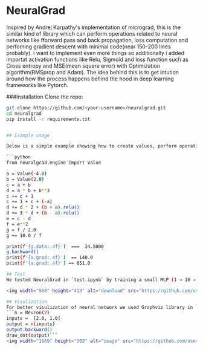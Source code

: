 # NeuralGrad
Inspired by Andrej Karpathy's implementation of micrograd, this is the similar kind of library which can perform operations related to neural networks like fforward pass and back propagation, loss computation and perfoming gradient descent with minimal code(near 150-200 lines probably). i want to implement even more things so additionally i added importat activation functions like Relu, Sigmoid and loss function such as Cross entropy and MSE(mean squere error) with Optimization algorithm(RMSprop and Adam). The idea behind this is to get intution around how the process happens behind the hood in deep learning frameworks like Pytorch. 

###Installation 
Clone the repo:

```bash
git clone https://github.com/<your-username>/neuralgrad.git
cd neuralgrad
pip install -r requirements.txt


## Example usage

Below is a simple example showing how to create values, perform operations, and compute gradients:

```python
from neuralgrad.engine import Value

a = Value(-4.0)
b = Value(2.0)
c = a + b
d = a * b + b**3
c += c + 1
c += 1 + c + (-a)
d += d * 2 + (b + a).relu()
d += 3 * d + (b - a).relu()
e = c - d
f = e**2
g = f / 2.0
g += 10.0 / f

print(f'{g.data:.4f}')  ===  24.5000
g.backward()
print(f'{a.grad:.4f}')  == 140.0
print(f'{a.grad:.4f}') == 651.0

## Test
We tested NeuralGrad in `test.ipynb` by training a small MLP (1 → 10 → 1) on a toy regression task: fitting the function y = sin(x) for x ∈ [-2, 2]. Using our custom autograd engine, MSE loss, and the RMSprop optimizer, the network successfully learned to approximate the sine curve from scratch. The loss steadily decreased, and visualization showed the model’s predictions bending smoothly into the true sine wave — a clean sanity check that gradients, backpropagation, and optimization are working correctly.

<img width="568" height="413" alt="download" src="https://github.com/user-attachments/assets/b16bc470-da6d-4d7c-b8a6-bd045ca41ceb" />

## Visulization
For better visulization of neural network we used Graphviz library in `graph_visulization.ipynb` which produce minimal graph visulization. Below we tested it with minimal 2D nueron.
```n = Neuron(2)
inputs =  [2.0, 1.0]
output = n(inputs)
output.backward()
draw_dot(output)```
<img width="1869" height="303" alt="image" src="https://github.com/user-attachments/assets/1777eb4f-102e-433c-a99a-17f76c63a827" />




